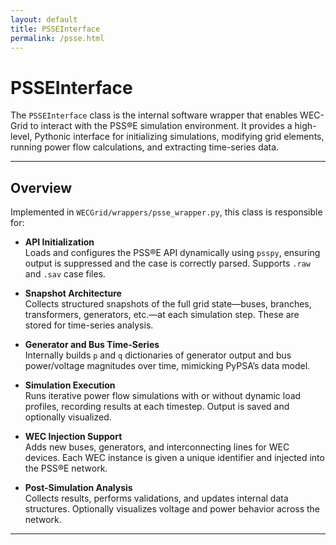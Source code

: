 ```yaml
---
layout: default
title: PSSEInterface
permalink: /psse.html
---
```


# PSSEInterface

The `PSSEInterface` class is the internal software wrapper that enables WEC-Grid to interact with the PSS®E simulation environment. It provides a high-level, Pythonic interface for initializing simulations, modifying grid elements, running power flow calculations, and extracting time-series data.

---

## Overview

Implemented in `WECGrid/wrappers/psse_wrapper.py`, this class is responsible for:

- **API Initialization**  
  Loads and configures the PSS®E API dynamically using `psspy`, ensuring output is suppressed and the case is correctly parsed. Supports `.raw` and `.sav` case files.

- **Snapshot Architecture**  
  Collects structured snapshots of the full grid state—buses, branches, transformers, generators, etc.—at each simulation step. These are stored for time-series analysis.

- **Generator and Bus Time-Series**  
  Internally builds `p` and `q` dictionaries of generator output and bus power/voltage magnitudes over time, mimicking PyPSA’s data model.

- **Simulation Execution**  
  Runs iterative power flow simulations with or without dynamic load profiles, recording results at each timestep. Output is saved and optionally visualized.

- **WEC Injection Support**  
  Adds new buses, generators, and interconnecting lines for WEC devices. Each WEC instance is given a unique identifier and injected into the PSS®E network.

- **Post-Simulation Analysis**  
  Collects results, performs validations, and updates internal data structures. Optionally visualizes voltage and power behavior across the network.

---